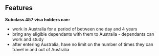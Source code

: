 ## Features

**Subclass 457 visa holders can:**

- work in Australia for a period of between one day and 4 years
- bring any eligible dependants with them to Australia - dependants can work and study
- after entering Australia, have no limit on the number of times they can travel in and out of Australia
